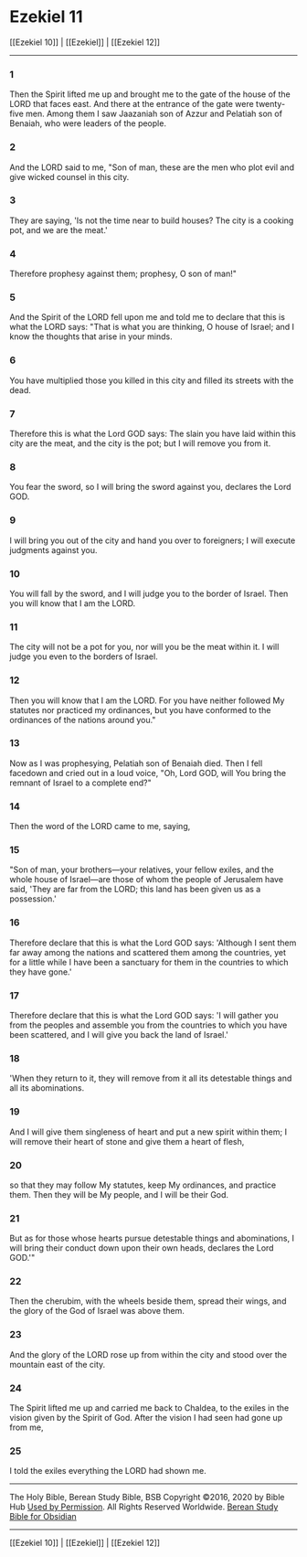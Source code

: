 # Ezekiel 11

[[Ezekiel 10]] | [[Ezekiel]] | [[Ezekiel 12]]

---

### 1
Then the Spirit lifted me up and brought me to the gate of the house of the LORD that faces east. And there at the entrance of the gate were twenty-five men. Among them I saw Jaazaniah son of Azzur and Pelatiah son of Benaiah, who were leaders of the people.

### 2
And the LORD said to me, "Son of man, these are the men who plot evil and give wicked counsel in this city.

### 3
They are saying, 'Is not the time near to build houses? The city is a cooking pot, and we are the meat.'

### 4
Therefore prophesy against them; prophesy, O son of man!"

### 5
And the Spirit of the LORD fell upon me and told me to declare that this is what the LORD says: "That is what you are thinking, O house of Israel; and I know the thoughts that arise in your minds.

### 6
You have multiplied those you killed in this city and filled its streets with the dead.

### 7
Therefore this is what the Lord GOD says: The slain you have laid within this city are the meat, and the city is the pot; but I will remove you from it.

### 8
You fear the sword, so I will bring the sword against you, declares the Lord GOD.

### 9
I will bring you out of the city and hand you over to foreigners; I will execute judgments against you.

### 10
You will fall by the sword, and I will judge you to the border of Israel. Then you will know that I am the LORD.

### 11
The city will not be a pot for you, nor will you be the meat within it. I will judge you even to the borders of Israel.

### 12
Then you will know that I am the LORD. For you have neither followed My statutes nor practiced my ordinances, but you have conformed to the ordinances of the nations around you."

### 13
Now as I was prophesying, Pelatiah son of Benaiah died. Then I fell facedown and cried out in a loud voice, "Oh, Lord GOD, will You bring the remnant of Israel to a complete end?"

### 14
Then the word of the LORD came to me, saying,

### 15
"Son of man, your brothers—your relatives, your fellow exiles, and the whole house of Israel—are those of whom the people of Jerusalem have said, 'They are far from the LORD; this land has been given us as a possession.'

### 16
Therefore declare that this is what the Lord GOD says: 'Although I sent them far away among the nations and scattered them among the countries, yet for a little while I have been a sanctuary for them in the countries to which they have gone.'

### 17
Therefore declare that this is what the Lord GOD says: 'I will gather you from the peoples and assemble you from the countries to which you have been scattered, and I will give you back the land of Israel.'

### 18
'When they return to it, they will remove from it all its detestable things and all its abominations.

### 19
And I will give them singleness of heart and put a new spirit within them; I will remove their heart of stone and give them a heart of flesh,

### 20
so that they may follow My statutes, keep My ordinances, and practice them. Then they will be My people, and I will be their God.

### 21
But as for those whose hearts pursue detestable things and abominations, I will bring their conduct down upon their own heads, declares the Lord GOD.'"

### 22
Then the cherubim, with the wheels beside them, spread their wings, and the glory of the God of Israel was above them.

### 23
And the glory of the LORD rose up from within the city and stood over the mountain east of the city.

### 24
The Spirit lifted me up and carried me back to Chaldea, to the exiles in the vision given by the Spirit of God. After the vision I had seen had gone up from me,

### 25
I told the exiles everything the LORD had shown me.

---

The Holy Bible, Berean Study Bible, BSB
Copyright ©2016, 2020 by Bible Hub
[Used by Permission](https://berean.bible/terms.htm). All Rights Reserved Worldwide.
[Berean Study Bible for Obsidian](https://github.com/gapmiss/berean-study-bible-for-obsidian)

---

[[Ezekiel 10]] | [[Ezekiel]] | [[Ezekiel 12]]

